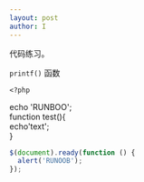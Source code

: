 ```yaml
---
layout: post
author: I
---
```

代码练习。   

`printf()` 函数    

    <?php
  echo 'RUNBOO';    
  function test(){    
    echo'text';    
  }     
  
  ```javascript
$(document).ready(function () {
    alert('RUNOOB');
});
```

